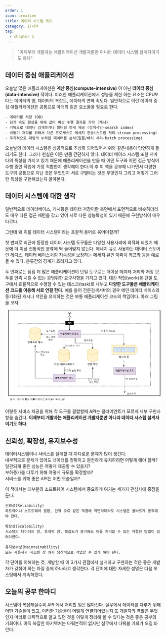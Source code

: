 ```yaml
---
order: 1
icon: creative
title: 데이터 시스템 개요
category: IT서적
tag:
  - chapter 1
---
```


> "이제부터 개발자는 애플리케이션 개발자뿐만 아니라 데이터 시스템 설계자이기도 하다"

## 데이터 중심 애플리케이션

오늘날 많은 애플리케이션은 **계산 중심(compute-intensive)** 이 아닌 **데이터 중심(data-intensive)** 적이다.
이러한 애플리케이션에서 성능을 제한 하는 요소는 CPU보다는 데이터의 양, 데이터의 복잡도, 데이터의 변화 속도다.
일반적으로 이런 데이터 중심 애플리케이션은 공통으로 아래와 같은 요소들을 필요로 한다.

```
- 데이터를 저장 (DB)
- 읽기 속도 향상을 위해 값이 비싼 수행 결과를 기억 (캐시)
- 키워드로 데이터 검색하거나 필터링 하게 제공 (검색색인-search index)
- 비동기 처리를 위해서 다른 프로세스로 메세지 전송(스트림 처리-stream processing)
- 주기적으로 대량의 누적된 데이터를 분석(일괄/배치 처리-batch processing)
```

오늘날의 데이터 시스템은 성공적으로 추상화 되어있어서 위와 같은내용이 당연하게 들리기도 한다. 그러나 현실은 이론 만큼 간단하지 않다. 데이터 베이스 시스템 또한 저마다의 특성을 가지고 있기 때문에 애플리케이션을 만들 때 어떤 도구와 어떤 접근 방식이 수행 중인 작업에 가장 적합한지 생각해야 한다.이 후 이 책을 공부해 나가면서 다양한 도구의 공통으로 지닌 것은 무엇인지 서로 구별되는 것은 무엇인지 그리고 어떻게 그러한 특성을 구현해냈는지 알아본다.

## 데이터 시스템에 대한 생각

일반적으로 데이터베이스, 캐시등은 데이터 저장이란 측면에서 표면적으로 비슷하더라도 매우 다른 접근 패턴을 갖고 있어 서로 다른 성능특성이 있기 때문에 구현방식이 매우 다르다.

그런데 왜 이를 데이터 시스템이라는 포괄적 용어로 묶어야할까?

첫 번째로 최근에 등장한 데이터 시스템 도구들은 다양한 사용사례에 최적화 되었기 때문에 더 이상 전통적인 분류에 딱 들어맞지 않는다. 메세지 큐로 사용하는 데이터 스토어인 레디스, 데이터 베이스처럼 지속성을 보장하는 메세지 큐인 아파치 카프카 등을 예로 들 수 있다. 분류간의 경계가 흐려지고 있다.

두 번째로는 점점 더 많은 애플리케이션이 단일 도구로는 더이상 데이터 처리와 저장 모두를 만족 시킬 수 없는 광범위한 요구사항을 가지고 있다, 대신 작업(work)을 단일 도구에서 효율적으로 수행할 수 있는 태스크(task)로 나누고 **다양한 도구들은 애플리케이션 코드를 이용해 서로 연결 한다.** 예를 들어 전문검색서버의 경우 메인 데이터 베이스와 동기화된 캐시나 색인을 유지하는 것은 보통 애플리케이션 코드의 책임이다. 아래 그림을 보자.

![system_architecture 예시](./img/data-system.png)

이렇듯 서비스 제공을 위해 각 도구를 결합할때 API는 클라이언트가 모르게 세부 구현사항을 숨긴다.
**이제부터 개발자는 애플리케이션 개발자뿐만 아니라 데이터 시스템 설계자이기도 하다.**

## 신뢰성, 확장성, 유지보수성

데이터시스템이나 서비스를 설계할 때 까다로운 문제가 많이 생긴다.  
내부적으로 문제가 있어도 데이터를 정확하고 완전하게 유지하려면 어떻게 해야 할까?  
일관되게 좋은 성능은 어떻게 제공할 수 있을지?  
부하증가를 다루기 위해 어떻게 규모를 확장할까?  
서비스를 위해 좋은 API는 어떤 모습일까?

이 책에서는 대부분의 소프트웨어 시스템에서 중요하게 여기는 세가지 관심사에 중점을 둔다.

```
신뢰성(Reliability)
하트웨어나 소프트웨어 결함, 인적 오류 같은 역경에 직면하더라도 시스템은 올바르게 동작해야 한다.

확장성(Scalability)
시스템의 데이터의 양, 트래픽 양, 복잡도가 증가해도 이를 처리할 수 있는 적절한 방법이 있어야한다.

유지보수성(Maintainability)
모든 사용자가 시스템 상 에서 생산적으로 작업할 수 있게 해야 한다.
```

각 단어를 이해하는 것, 개발할 때 이 3가지 관점에서 설게하고 구현하는 것은 좋은 개발자가 갖춰야 하는 자질 중에 하나라고 생각한다.
각 단어에 대한 자세한 설명은 다음 포스팅에서 계속하겠다.

## 오늘의 공부 한마디

시스템이 복잡해질수록 API 에서 처리할 일은 많아진다. 실무에서 데이터를 다루기 위해 어떤 기술들이 있고, 이러한 기술들이
어떻게 연결되어있는지 또 개발자의 역할은 무엇인지 머리로 대략적으로 알고 있던 것을 이렇게 정리해 볼 수 있다는 것은 좋은 공부의 기회이다. 아직 복잡한 아키텍처는 다뤄본적이 없지만 실무에서 다뤄볼 기회가 오길 바란다.

